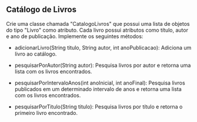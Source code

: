 ## Catálogo de Livros
Crie uma classe chamada "CatalogoLivros" que possui uma lista de objetos do tipo "Livro" como atributo. Cada livro possui atributos como título, autor e ano de publicação. Implemente os seguintes métodos:

- adicionarLivro(String titulo, String autor, int anoPublicacao): Adiciona um livro ao catálogo.

- pesquisarPorAutor(String autor): Pesquisa livros por autor e retorna uma lista com os livros encontrados.

- pesquisarPorIntervaloAnos(int anoInicial, int anoFinal): Pesquisa livros publicados em um determinado intervalo de anos e retorna uma lista com os livros encontrados.

- pesquisarPorTitulo(String titulo): Pesquisa livros por título e retorna o primeiro livro encontrado.